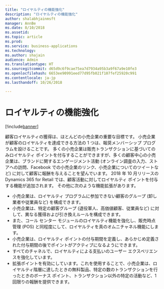 ```yaml
---
title: "ロイヤルティの機能強化"
description: "ロイヤルティの機能強化"
author: shalabhjainmsft
manager: AnnBe
ms.date: 8/10/2018
ms.assetid: 
ms.topic: article
ms.prod: 
ms.service: business-applications
ms.technology: 
ms.author: shajain
audience: Admin
ms.translationtype: HT
ms.sourcegitcommit: d65d9c6f9cae75ea7d7934a95b3a9f67a9e10fe3
ms.openlocfilehash: 6653ee90991eed77d95fb021f107fef25920c991
ms.contentlocale: ja-jp
ms.lasthandoff: 10/26/2018

---
```

#  <a name="loyalty-enhancements"></a>ロイヤルティの機能強化

[!include[banner](../../includes/banner.md)]

顧客ロイヤルティの獲得は、ほとんどの小売企業の重要な目標です。 小売企業が顧客のロイヤルティを達成できる方法の 1 つは、報奨メンバーシップ プログラムを設けることです。 多くの小売企業は販売トランザクションに基づいてのみロイヤルティ ポイントを付与することができますが、多くの顧客中心の小売企業は、ブランドに関するエンゲージメント活動 (オンライン調査の入力、ストアへの訪問、Facebook での小売企業のリンク、小売企業についてのツイートなど) に対して顧客に報酬を与えることを望んでいます。 2018 年 10 月リリースの Dynamics 365 for Retail では、顧客活動に対してロイヤルティ ポイントを付与する機能が追加されます。 その他に次のような機能拡張があります。

- 小売企業は、ロイヤルティ プログラムに参加できない顧客のグループ (卸し業者や従業員など) を構成できます。 
- 小売企業は、特定の顧客グループ (退役軍人、高価値顧客、従業員など) に対して、異なる獲得および引き換えルールを構成できます。 
- また、コール センター モジュールのロイヤルティ機能を強化し、販売時点管理 (POS) と同程度にして、ロイヤルティを真のオムニチャネル機能にします。
- 小売企業は、ロイヤルティ ポイントの付与期間を定義し、あらかじめ定義された付与期間の後でポイントがアクティブになるようにできます。
- すべてのチャネルで、ロイヤルティによる支払いのユーザー エクスペリエンスを強化しています。
- 拡張ポイントを有効にしています。これを使用することで、小売企業は、ロイヤルティ階層に達したときの無料製品、特定の数のトランザクションを行ったときのボーナス ポイント、トランザクション以外の特定の活動など、1 回限りの報酬を提供できます。

